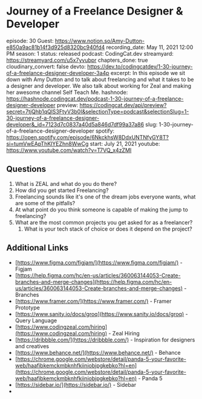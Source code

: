 # Journey of a Freelance Designer & Developer

episode: 30
Guest: https://www.notion.so/Amy-Dutton-e850a9ac81b14f3d925d8320bc940fd4
recording_date: May 11, 2021 12:00 PM
season: 1
status: released
podcast: CodingCat.dev
streamyard: https://streamyard.com/u5x7yvubpr
chapters_done: true
cloudinary_convert: false
devto: https://dev.to/codingcatdev/1-30-journey-of-a-freelance-designer-developer-3a4p
excerpt: In this episode we sit down with Amy Dutton and to talk about freelancing and what it takes to be a designer and developer. We also talk about working for Zeal and making her awesome channel Self Teach Me.
hashnode: https://hashnode.codingcat.dev/podcast-1-30-journey-of-a-freelance-designer-developer
preview: https://codingcat.dev/api/preview?secret=7tjQhb1qQlS3FtyV3b0I&selectionType=podcast&selectionSlug=1-30-journey-of-a-freelance-designer-developer&_id=7123d7c0837a40d5a846d7df99a37a86
slug: 1-30-journey-of-a-freelance-designer-developer
spotify: https://open.spotify.com/episode/6NkckhsW8DdxUNTNfyGY8T?si=tumVwEApThKlYEZhn8WwCg
start: July 21, 2021
youtube: https://www.youtube.com/watch?v=T7VQ_x4zZMI

## Questions

1. What is ZEAL and what do you do there?
2. How did you get started Freelancing?
3. Freelancing sounds like it's one of the dream jobs everyone wants, what are some of the pitfalls?
4. At what point do you think someone is capable of making the jump to freelancing?
5. What are the most common projects you get asked for as a freelancer? 
    1. What is your tech stack of choice or does it depend on the project?

## Additional Links

- [https://www.figma.com/figjam/](https://www.figma.com/figjam/) - Figjam
- [https://help.figma.com/hc/en-us/articles/360063144053-Create-branches-and-merge-changes](https://help.figma.com/hc/en-us/articles/360063144053-Create-branches-and-merge-changes) - Branches
- [https://www.framer.com/](https://www.framer.com/) - Framer Prototype
- [https://www.sanity.io/docs/groq](https://www.sanity.io/docs/groq) - Query Language
- [https://www.codingzeal.com/hiring](https://www.codingzeal.com/hiring) - Zeal Hiring
- [https://dribbble.com/](https://dribbble.com/) - Inspiration for designers and creatives
- [https://www.behance.net/](https://www.behance.net/) - Behance
- [https://chrome.google.com/webstore/detail/panda-5-your-favorite-web/haafibkemckmbknhfkiiniobjpgkebko?hl=en](https://chrome.google.com/webstore/detail/panda-5-your-favorite-web/haafibkemckmbknhfkiiniobjpgkebko?hl=en) - Panda 5
- [https://sidebar.io/](https://sidebar.io/) - Sidebar
-
